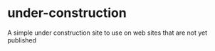 # under-construction
A simple under construction site to use on web sites that are not yet published
